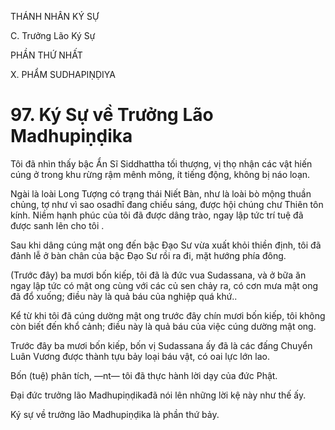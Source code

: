 THÁNH NHÂN KÝ SỰ

C. Trưởng Lão Ký Sự

PHẦN THỨ NHẤT

X. PHẨM SUDHAPIṆḌIYA

# 97. Ký Sự về Trưởng Lão Madhupiṇḍika

Tôi đã nhìn thấy bậc Ẩn Sĩ Siddhattha tối thượng, vị thọ nhận các vật hiến cúng ở trong khu rừng rậm mênh mông, ít tiếng động, không bị náo loạn.

Ngài là loài Long Tượng có trạng thái Niết Bàn, như là loài bò mộng thuần chủng, tợ như vì sao osadhī đang chiếu sáng, được hội chúng chư Thiên tôn kính. Niềm hạnh phúc của tôi đã được dâng trào, ngay lập tức trí tuệ đã được sanh lên cho tôi .

Sau khi dâng cúng mật ong đến bậc Đạo Sư vừa xuất khỏi thiền định, tôi đã đảnh lễ ở bàn chân của bậc Đạo Sư rồi ra đi, mặt hướng phía đông.

(Trước đây) ba mươi bốn kiếp, tôi đã là đức vua Sudassana, và ở bữa ăn ngay lập tức có mật ong cùng với các củ sen chảy ra, có cơn mưa mật ong đã đổ xuống; điều này là quả báu của nghiệp quá khứ..

Kể từ khi tôi đã cúng dường mật ong trước đây chín mươi bốn kiếp, tôi không còn biết đến khổ cảnh; điều này là quả báu của việc cúng dường mật ong.

Trước đây ba mươi bốn kiếp, bốn vị Sudassana ấy đã là các đấng Chuyển Luân Vương được thành tựu bảy loại báu vật, có oai lực lớn lao.

Bốn (tuệ) phân tích, ―nt― tôi đã thực hành lời dạy của đức Phật.

Đại đức trưởng lão Madhupiṇḍikađã nói lên những lời kệ này như thế ấy.

Ký sự về trưởng lão Madhupiṇḍika là phần thứ bảy.
